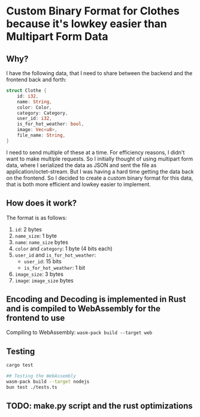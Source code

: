 # Custom Binary Format for Clothes because it's lowkey easier than Multipart Form Data

## Why?

I have the following data, that I need to share between the backend and the frontend back and forth:

```rust
struct Clothe {
    id: i32,
    name: String,
    color: Color,
    category: Category,
    user_id: i32,
    is_for_hot_weather: bool,
    image: Vec<u8>,
    file_name: String,
}
```

I need to send multiple of these at a time. For efficiency reasons, I didn't want to make multiple requests. So I initially thought of using multipart form data, where I serialized the data as JSON and sent the file as application/octet-stream. But I was having a hard time getting the data back on the frontend. So I decided to create a custom binary format for this data, that is both more efficient and lowkey easier to implement.  

## How does it work?

The format is as follows:

1. `id`: 2 bytes
2. `name_size`: 1 byte
3. `name`: `name_size` bytes
4. `color` and `category`: 1 byte (4 bits each)
5. `user_id` and `is_for_hot_weather`:
    - `user_id`: 15 bits
    - `is_for_hot_weather`: 1 bit
6. `image_size`: 3 bytes
7. `image`: `image_size` bytes

## Encoding and Decoding is implemented in Rust and is compiled to WebAssembly for the frontend to use

Compiling to WebAssembly: `wasm-pack build --target web`

## Testing

```bash
cargo test

## Testing the WebAssembly
wasm-pack build --target nodejs
bun test ./tests.ts
```

## TODO: make.py script and the rust optimizations
